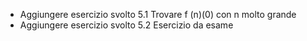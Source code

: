 - Aggiungere esercizio svolto  5.1 Trovare f (n)(0) con n molto grande
- Aggiungere esercizio svolto 5.2 Esercizio da esame
